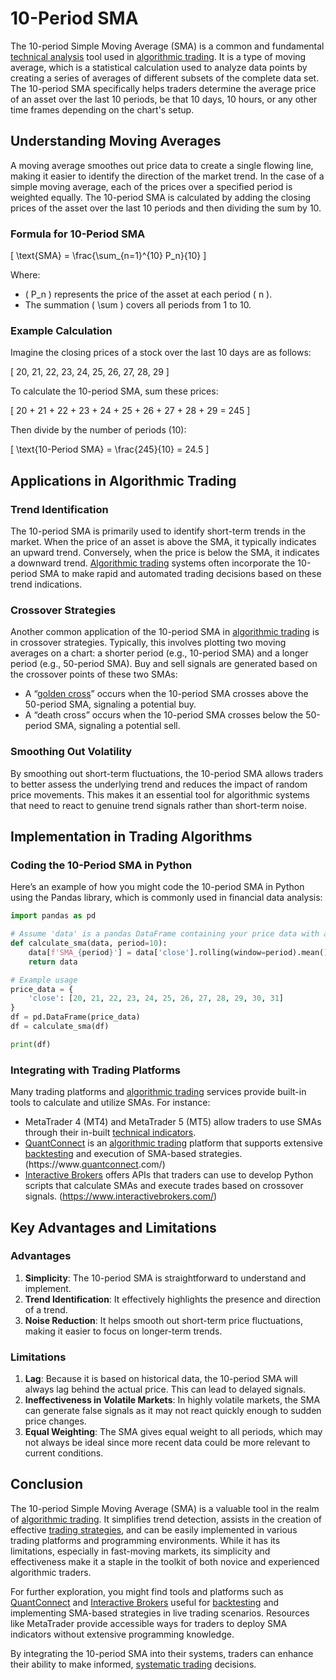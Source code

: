 # 10-Period SMA

The 10-period Simple Moving Average (SMA) is a common and fundamental [technical analysis](../t/technical_analysis.md) tool used in [algorithmic trading](../a/algorithmic_trading.md). It is a type of moving average, which is a statistical calculation used to analyze data points by creating a series of averages of different subsets of the complete data set. The 10-period SMA specifically helps traders determine the average price of an asset over the last 10 periods, be that 10 days, 10 hours, or any other time frames depending on the chart's setup.

## Understanding Moving Averages

A moving average smoothes out price data to create a single flowing line, making it easier to identify the direction of the market trend. In the case of a simple moving average, each of the prices over a specified period is weighted equally. The 10-period SMA is calculated by adding the closing prices of the asset over the last 10 periods and then dividing the sum by 10.

### Formula for 10-Period SMA

\[ \text{SMA} = \frac{\sum_{n=1}^{10} P_n}{10} \]

Where:
- \( P_n \) represents the price of the asset at each period \( n \).
- The summation \( \sum \) covers all periods from 1 to 10.

### Example Calculation

Imagine the closing prices of a stock over the last 10 days are as follows:

\[ 20, 21, 22, 23, 24, 25, 26, 27, 28, 29 \]

To calculate the 10-period SMA, sum these prices:

\[ 20 + 21 + 22 + 23 + 24 + 25 + 26 + 27 + 28 + 29 = 245 \]

Then divide by the number of periods (10):

\[ \text{10-Period SMA} = \frac{245}{10} = 24.5 \]

## Applications in Algorithmic Trading

### Trend Identification

The 10-period SMA is primarily used to identify short-term trends in the market. When the price of an asset is above the SMA, it typically indicates an upward trend. Conversely, when the price is below the SMA, it indicates a downward trend. [Algorithmic trading](../a/algorithmic_trading.md) systems often incorporate the 10-period SMA to make rapid and automated trading decisions based on these trend indications.

### Crossover Strategies

Another common application of the 10-period SMA in [algorithmic trading](../a/algorithmic_trading.md) is in crossover strategies. Typically, this involves plotting two moving averages on a chart: a shorter period (e.g., 10-period SMA) and a longer period (e.g., 50-period SMA). Buy and sell signals are generated based on the crossover points of these two SMAs:
- A “[golden cross](../g/golden_cross.md)” occurs when the 10-period SMA crosses above the 50-period SMA, signaling a potential buy.
- A “death cross” occurs when the 10-period SMA crosses below the 50-period SMA, signaling a potential sell.

### Smoothing Out Volatility

By smoothing out short-term fluctuations, the 10-period SMA allows traders to better assess the underlying trend and reduces the impact of random price movements. This makes it an essential tool for algorithmic systems that need to react to genuine trend signals rather than short-term noise.

## Implementation in Trading Algorithms

### Coding the 10-Period SMA in Python

Here’s an example of how you might code the 10-period SMA in Python using the Pandas library, which is commonly used in financial data analysis:

```python
import pandas as pd

# Assume 'data' is a pandas DataFrame containing your price data with a 'close' column
def calculate_sma(data, period=10):
    data[f'SMA_{period}'] = data['close'].rolling(window=period).mean()
    return data

# Example usage
price_data = {
    'close': [20, 21, 22, 23, 24, 25, 26, 27, 28, 29, 30, 31]
}
df = pd.DataFrame(price_data)
df = calculate_sma(df)

print(df)
```

### Integrating with Trading Platforms

Many trading platforms and [algorithmic trading](../a/algorithmic_trading.md) services provide built-in tools to calculate and utilize SMAs. For instance:

- MetaTrader 4 (MT4) and MetaTrader 5 (MT5) allow traders to use SMAs through their in-built [technical indicators](../t/technical_indicators.md).
- [QuantConnect](../q/quantconnect.md) is an [algorithmic trading](../a/algorithmic_trading.md) platform that supports extensive [backtesting](../b/backtesting.md) and execution of SMA-based strategies. (https://www.[quantconnect](../q/quantconnect.md).com/)
- [Interactive Brokers](../i/interactive_brokers.md) offers APIs that traders can use to develop Python scripts that calculate SMAs and execute trades based on crossover signals. (https://www.interactivebrokers.com/)

## Key Advantages and Limitations

### Advantages

1. **Simplicity**: The 10-period SMA is straightforward to understand and implement.
2. **Trend Identification**: It effectively highlights the presence and direction of a trend.
3. **Noise Reduction**: It helps smooth out short-term price fluctuations, making it easier to focus on longer-term trends.

### Limitations

1. **Lag**: Because it is based on historical data, the 10-period SMA will always lag behind the actual price. This can lead to delayed signals.
2. **Ineffectiveness in Volatile Markets**: In highly volatile markets, the SMA can generate false signals as it may not react quickly enough to sudden price changes.
3. **Equal Weighting**: The SMA gives equal weight to all periods, which may not always be ideal since more recent data could be more relevant to current conditions.

## Conclusion

The 10-period Simple Moving Average (SMA) is a valuable tool in the realm of [algorithmic trading](../a/algorithmic_trading.md). It simplifies trend detection, assists in the creation of effective [trading strategies](../t/trading_strategies.md), and can be easily implemented in various trading platforms and programming environments. While it has its limitations, especially in fast-moving markets, its simplicity and effectiveness make it a staple in the toolkit of both novice and experienced algorithmic traders.

For further exploration, you might find tools and platforms such as [QuantConnect](../q/quantconnect.md) and [Interactive Brokers](../i/interactive_brokers.md) useful for [backtesting](../b/backtesting.md) and implementing SMA-based strategies in live trading scenarios. Resources like MetaTrader provide accessible ways for traders to deploy SMA indicators without extensive programming knowledge. 

By integrating the 10-period SMA into their systems, traders can enhance their ability to make informed, [systematic trading](../s/systematic_trading.md) decisions.